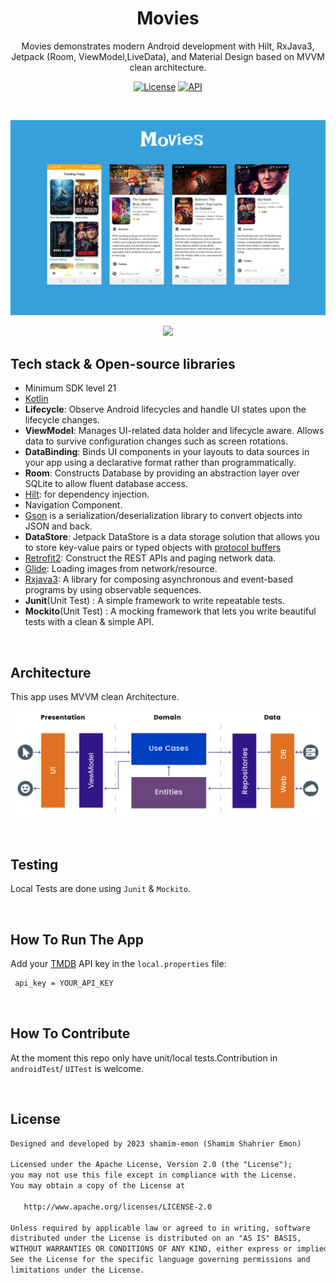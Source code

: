<h1 align="center">Movies</h1>
<p align="center">  
 Movies demonstrates modern Android development with Hilt, RxJava3, Jetpack (Room, ViewModel,LiveData), and Material Design based on MVVM clean architecture.
</p>
<p align="center">
  <a href="https://opensource.org/licenses/Apache-2.0"><img alt="License" src="https://img.shields.io/badge/License-Apache%202.0-blue.svg"/></a>
  <a href="https://android-arsenal.com/api?level=21"><img alt="API" src="https://img.shields.io/badge/API-21%2B-brightgreen.svg?style=flat"/></a></p>
<br/>

<p align="center">
<img src="/previews/screenshots.png"/>
</p>

<p align="center">
<img src="/previews/preview.gif" />
</p>

## Tech stack & Open-source libraries
- Minimum SDK level 21
- [Kotlin](https://kotlinlang.org/)
- <b>Lifecycle</b>: Observe Android lifecycles and handle UI states upon the lifecycle changes.
- <b>ViewModel</b>: Manages UI-related data holder and lifecycle aware. Allows data to survive configuration changes such as screen rotations.
- <b>DataBinding</b>: Binds UI components in your layouts to data sources in your app using a declarative format rather than programmatically.
- <b>Room</b>: Constructs Database by providing an abstraction layer over SQLite to allow fluent database access.
- [Hilt](https://dagger.dev/hilt/): for dependency injection.
- Navigation Component.
- [Gson](https://github.com/google/gson) is a serialization/deserialization library to convert objects into JSON and back.
- <b>DataStore</b>: Jetpack DataStore is a data storage solution that allows you to store key-value pairs or typed objects with [protocol buffers](https://developers.google.com/protocol-buffers)
- [Retrofit2](https://github.com/square/retrofit): Construct the REST APIs and paging network data.
- [Glide](https://github.com/bumptech/glide): Loading images from network/resource.
- [Rxjava3](https://github.com/ReactiveX/RxJava): A library for composing asynchronous and event-based programs by using observable sequences.
- <b>Junit</b>(Unit Test) : A simple framework to write repeatable tests.
- <b>Mockito</b>(Unit Test) : A mocking framework that lets you write beautiful tests with a clean & simple API.

<br/>

## Architecture
This app uses MVVM clean Architecture.
<p align="center">
<img src="/previews/architecture.png"/>
</p>

<br/>

## Testing
Local Tests are done using `Junit` & `Mockito`.

<br/>

## How To Run The App
Add your [TMDB](https://www.themoviedb.org/) API key in the `local.properties` file:

```xml
 api_key = YOUR_API_KEY 
 ```

<br/>

## How To Contribute
 At the moment this repo only have unit/local tests.Contribution in `androidTest`/ `UITest` is welcome.

<br/>

## License
```xml
Designed and developed by 2023 shamim-emon (Shamim Shahrier Emon)

Licensed under the Apache License, Version 2.0 (the "License");
you may not use this file except in compliance with the License.
You may obtain a copy of the License at

   http://www.apache.org/licenses/LICENSE-2.0

Unless required by applicable law or agreed to in writing, software
distributed under the License is distributed on an "AS IS" BASIS,
WITHOUT WARRANTIES OR CONDITIONS OF ANY KIND, either express or implied.
See the License for the specific language governing permissions and
limitations under the License.
```